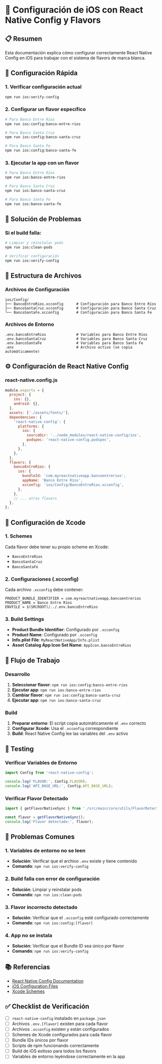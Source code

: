 # 🍎 Configuración de iOS con React Native Config y Flavors

## 📋 Resumen

Esta documentación explica cómo configurar correctamente React Native Config en iOS para trabajar con el sistema de flavors de marca blanca.

## 🚀 Configuración Rápida

### 1. Verificar configuración actual
```bash
npm run ios:verify-config
```

### 2. Configurar un flavor específico
```bash
# Para Banco Entre Ríos
npm run ios:config:banco-entre-rios

# Para Banco Santa Cruz
npm run ios:config:banco-santa-cruz

# Para Banco Santa Fe
npm run ios:config:banco-santa-fe
```

### 3. Ejecutar la app con un flavor
```bash
# Para Banco Entre Ríos
npm run ios:banco-entre-rios

# Para Banco Santa Cruz
npm run ios:banco-santa-cruz

# Para Banco Santa Fe
npm run ios:banco-santa-fe
```

## 🔧 Solución de Problemas

### Si el build falla:
```bash
# Limpiar y reinstalar pods
npm run ios:clean-pods

# Verificar configuración
npm run ios:verify-config
```

## 📁 Estructura de Archivos

### Archivos de Configuración
```
ios/Config/
├── BancoEntreRios.xcconfig      # Configuración para Banco Entre Ríos
├── BancoSantaCruz.xcconfig      # Configuración para Banco Santa Cruz
└── BancoSantaFe.xcconfig        # Configuración para Banco Santa Fe
```

### Archivos de Entorno
```
.env.bancoEntreRios              # Variables para Banco Entre Ríos
.env.bancoSantaCruz              # Variables para Banco Santa Cruz
.env.bancoSantaFe                # Variables para Banco Santa Fe
.env                             # Archivo activo (se copia automáticamente)
```

## ⚙️ Configuración de React Native Config

### react-native.config.js
```javascript
module.exports = {
  project: {
    ios: {},
    android: {},
  },
  assets: ['./assets/fonts/'],
  dependencies: {
    'react-native-config': {
      platforms: {
        ios: {
          sourceDir: '../node_modules/react-native-config/ios',
          podspec: 'react-native-config.podspec',
        },
      },
    },
  },
  flavors: {
    bancoEntreRios: {
      ios: {
        bundleId: 'com.myreactnativeapp.bancoentrerios',
        appName: 'Banco Entre Ríos',
        xcconfig: 'ios/Config/BancoEntreRios.xcconfig',
      },
    },
    // ... otros flavors
  },
};
```

## 📱 Configuración de Xcode

### 1. Schemes
Cada flavor debe tener su propio scheme en Xcode:
- `BancoEntreRios`
- `BancoSantaCruz`
- `BancoSantaFe`

### 2. Configuraciones (.xcconfig)
Cada archivo `.xcconfig` debe contener:
```xcconfig
PRODUCT_BUNDLE_IDENTIFIER = com.myreactnativeapp.bancoentrerios
PRODUCT_NAME = Banco Entre Ríos
ENVFILE = $(SRCROOT)/../.env.bancoEntreRios
```

### 3. Build Settings
- **Product Bundle Identifier**: Configurado por `.xcconfig`
- **Product Name**: Configurado por `.xcconfig`
- **Info.plist File**: `MyReactNativeApp/Info.plist`
- **Asset Catalog App Icon Set Name**: `AppIcon.bancoEntreRios`

## 🔄 Flujo de Trabajo

### Desarrollo
1. **Seleccionar flavor**: `npm run ios:config:banco-entre-rios`
2. **Ejecutar app**: `npm run ios:banco-entre-rios`
3. **Cambiar flavor**: `npm run ios:config:banco-santa-cruz`
4. **Ejecutar app**: `npm run ios:banco-santa-cruz`

### Build
1. **Preparar entorno**: El script copia automáticamente el `.env` correcto
2. **Configurar Xcode**: Usa el `.xcconfig` correspondiente
3. **Build**: React Native Config lee las variables del `.env` activo

## 🧪 Testing

### Verificar Variables de Entorno
```typescript
import Config from 'react-native-config';

console.log('FLAVOR:', Config.FLAVOR);
console.log('API_BASE_URL:', Config.API_BASE_URL);
```

### Verificar Flavor Detectado
```typescript
import { getFlavorNativeSync } from './src/main/core/utils/FlavorDetector';

const flavor = getFlavorNativeSync();
console.log('Flavor detectado:', flavor);
```

## 🚨 Problemas Comunes

### 1. Variables de entorno no se leen
- **Solución**: Verificar que el archivo `.env` existe y tiene contenido
- **Comando**: `npm run ios:verify-config`

### 2. Build falla con error de configuración
- **Solución**: Limpiar y reinstalar pods
- **Comando**: `npm run ios:clean-pods`

### 3. Flavor incorrecto detectado
- **Solución**: Verificar que el `.xcconfig` esté configurado correctamente
- **Comando**: `npm run ios:config:[flavor]`

### 4. App no se instala
- **Solución**: Verificar que el Bundle ID sea único por flavor
- **Comando**: `npm run ios:verify-config`

## 📚 Referencias

- [React Native Config Documentation](https://github.com/luggit/react-native-config)
- [iOS Configuration Files](https://developer.apple.com/library/archive/documentation/DeveloperTools/Reference/XcodeBuildSettingRef/1-Build_Setting_Reference/build_setting_ref.html)
- [Xcode Schemes](https://developer.apple.com/library/archive/documentation/ToolsLanguages/Conceptual/Xcode_Overview/Managing_Schemes.html)

## ✅ Checklist de Verificación

- [ ] `react-native-config` instalado en `package.json`
- [ ] Archivos `.env.[flavor]` existen para cada flavor
- [ ] Archivos `.xcconfig` existen y están configurados
- [ ] Schemes de Xcode configurados para cada flavor
- [ ] Bundle IDs únicos por flavor
- [ ] Scripts de npm funcionando correctamente
- [ ] Build de iOS exitoso para todos los flavors
- [ ] Variables de entorno leyéndose correctamente en la app
